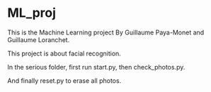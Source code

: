 # ML_proj

This is the Machine Learning project By Guillaume Paya-Monet and Guillaume Loranchet.

This project is about facial recognition.

In the serious folder, first run start.py, then check_photos.py.

And finally reset.py to erase all photos.
